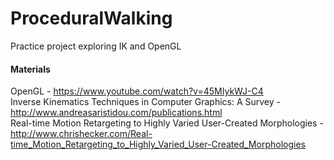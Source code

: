 # ProceduralWalking
Practice project exploring IK and OpenGL

#### Materials
OpenGL - https://www.youtube.com/watch?v=45MIykWJ-C4  
Inverse Kinematics Techniques in Computer Graphics: A Survey - http://www.andreasaristidou.com/publications.html  
Real-time Motion Retargeting to Highly Varied User-Created Morphologies - http://www.chrishecker.com/Real-time_Motion_Retargeting_to_Highly_Varied_User-Created_Morphologies    
